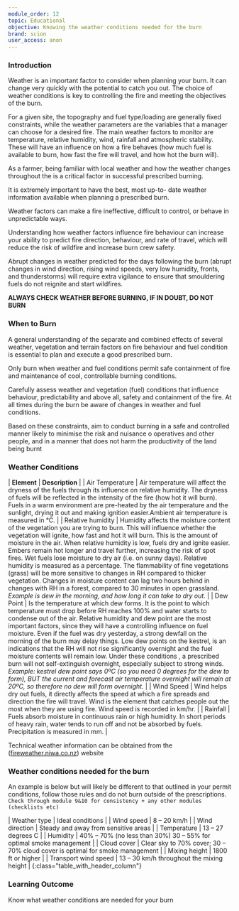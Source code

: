 ```yaml
---
module_order: 12
topic: Educational
objective: Knowing the weather conditions needed for the burn
brand: scion
user_access: anon
---
```


### Introduction

Weather is an important factor to consider when planning your burn. It can change very quickly with the potential to catch you out.  The choice of weather conditions is key to controlling the fire and meeting the objectives of the burn.

 For a given site, the topography and fuel type/loading are generally fixed constraints, while the weather parameters are the variables that a manager can choose for a desired fire. The main weather factors to monitor are temperature, relative humidity, wind, rainfall and atmospheric stability. These will have an influence on how a fire behaves (how much fuel is available to burn, how fast the fire will travel, and how hot the burn will).

 As a farmer, being familiar with local weather and how the weather changes throughout the is a critical factor in successful prescribed burning.

It is extremely important to have the best, most up-to- date weather information available when
planning a prescribed burn.

 Weather factors can make a fire ineffective, difficult to control, or behave in unpredictable ways. 

Understanding how weather factors influence fire behaviour can increase your ability to predict fire direction, behaviour, and rate of travel, which will reduce the risk of wildfire and increase burn crew safety. 

Abrupt changes in weather predicted for the days following the burn (abrupt changes in wind direction, rising wind speeds, very low humidity, fronts, and thunderstorms) will require extra vigilance to ensure that smouldering fuels do not reignite and start wildfires.

**ALWAYS  CHECK WEATHER BEFORE BURNING, IF IN DOUBT, DO NOT BURN**

### When to Burn

A general understanding of the separate and combined effects of several weather, vegetation and terrain factors on fire behaviour and fuel condition is essential to plan and execute a good prescribed burn. 

Only burn when weather and fuel conditions permit safe containment of fire and maintenance of cool, controllable burning conditions.

 Carefully assess weather and vegetation (fuel) conditions that influence behaviour, predictability and above all, safety and containment of the fire. At all times during the burn be aware of changes in weather and fuel conditions.

 Based on these constraints, aim to conduct burning in a safe and controlled manner likely to minimise the risk and nuisance o operatives and other people, and in a manner that does not harm the productivity of the land being burnt

### Weather Conditions

| **Element**             | **Description** |
| Air Temperature | Air temperature will affect the dryness of the fuels through its influence on relative humidity. The dryness of fuels will be reflected in the intensity of the fire (how hot it will burn). Fuels in a warm environment are pre-heated by the air temperature and the sunlight, drying it out and making ignition easier.Ambient air temperature is measured in °C. |
| Relative humidity       | Humidity affects the moisture content of the vegetation you are trying to burn. This will influence whether the vegetation will ignite, how fast and hot it will burn. This is the amount of moisture in the air. When relative humidity is low, fuels dry and ignite easier. Embers remain hot longer and travel further, increasing the risk of spot fires. Wet fuels lose moisture to dry air (i.e. on sunny days). Relative humidity is measured as a percentage. The flammability of fine vegetations (grass) will be more sensitive to changes in RH compared to thicker vegetation. Changes in moisture content can lag two hours behind in changes with RH in a forest, compared to 30  minutes in open grassland. _Example is dew in the morning, and how long it can take to dry out._ |
| Dew Point           | Is the temperature at which dew forms. It is the point to which temperature must drop before RH reaches 100% and water starts to condense out of the air. Relative humidity and dew point are the most important factors, since they will have a controlling influence on fuel moisture. Even if the fuel was dry yesterday, a strong dewfall on the morning of the burn may delay things. Low dew points on the kestrel, is an indications that the RH will not rise significantly overnight and the fuel moisture contents will remain low.  Under these conditions , a prescribed burn will not self-extinguish overnight, especially subject to strong winds. _Example:  kestrel dew point says 0ºC (so you need 0 degrees for the dew to form), BUT the current and forecast air temperature overnight will remain at 20ºC, so therefore no dew will form overnight._ |
| Wind Speed    | Wind helps dry out fuels, it directly affects the speed at which a fire spreads and direction the fire will travel. Wind is the element that catches people out the most when they are using fire. Wind speed is recorded in km/hr. |
| Rainfall          | Fuels absorb moisture in continuous rain or high humidity. In short periods of heavy rain, water tends to run off and not be absorbed by fuels. Precipitation is measured in mm. |

Technical weather information can be obtained from the ([fireweather.niwa.co.nz](https://fireweather.niwa.co.nz/)) website

### Weather conditions needed for the burn

An example is below but will likely be different to that outlined in your permit conditions, follow those rules and do not burn outside of the prescriptions.
`Check through module 9&10 for consistency + any other modules (checklists etc)`

| Weather type               | Ideal conditions |
| Wind speed          | 8 – 20 km/h  |
| Wind direction          | Steady and away from sensitive areas |
| Temperature          | 13 – 27 degrees C |
| Humidity     | 40% – 70%  (no less than 30%) 30 – 55% for optimal smoke management |
| Cloud cover           | Clear sky to 70% cover; 30 – 70% cloud cover is optimal for smoke management |
| Mixing height  | 1800 ft or higher |
| Transport wind speed         | 13 – 30 km/h throughout the mixing height |
{:class="table_with_header_column"}


### Learning Outcome

Know what weather conditions are needed for your burn

